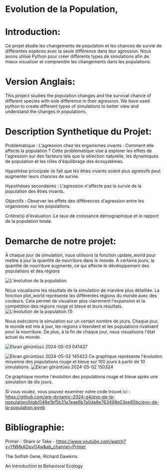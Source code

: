 # Evolution de la Population,
# Introduction:
Ce projet étudie les changements de population et les chances de survie de différentes espèces avec la seule différence dans leur agression. 
Nous avons utilisé Python pour créer différents types de simulations afin de mieux visualiser et comprendre les changements dans les populations.
# Version Anglais:
This project studies the population changes and the survival chance of different species with sole difference in their agression.
We have used python to create different types of simulations to better view and understand the changes in populations.


# Description Synthetique du Projet:

Problématique : L'agression chez les organismes vivants : Comment elle affecte la population ? Cette
problématique vise à explorer les effets de l'agression sur des facteurs tels que la sélection naturelle, les
dynamiques de population et les rôles d'équilibrage des écosystèmes.

Hypothèse principale :le fait que les êtres vivants soient plus agressifs peut augmenter leurs chances
de survie.

Hypothèses secondaires : L'agression n'affecte pas la survie de la population des êtres vivants.

Objectifs : Observer les effets des différences d'agression entre les organismes sur les populations.

Critère(s) d'évaluation :Le taux de croissance démographique et le rapport de la population totale.

# Demarche de notre projet:

À chaque jour de simulation, nous utilisons la fonction update_world pour mettre à jour la quantité de nourriture dans le monde. À certains jours, la quantité de nourriture augmente, ce qui affecte le développement des populations et des régions

![L'évolution de la population](https://github.com/are-dynamic-2024-g4/evo-de-la-population/assets/70648832/a9a41ee2-5493-4817-8708-cddb8bf22aee)

Nous visualisons les résultats de la simulation de manière plus détaillée. La fonction plot_world représente les différentes régions du monde avec des couleurs. Cela permet de visualiser plus clairement l'expansion et la compétition des régions rouge et bleue et leurs résultats.
![L'évolution de la population (1)](https://github.com/are-dynamic-2024-g4/evo-de-la-population/assets/70648832/948e52d8-eb62-4794-a8be-3328fd15a5ba)

Nous exécutons la simulation sur un certain nombre de jours. Chaque jour, le monde est mis à jour, les régions s'étendent et les populations rivalisent pour la nourriture. De plus, à la fin de chaque jour, nous visualisons l'état actuel du monde.

![Ekran görüntüsü 2024-05-03 041437](https://github.com/are-dynamic-2024-g4/evo-de-la-population/assets/70648832/144fe276-01d8-433f-8319-bd3aa7134e59)

![Ekran görüntüsü 2024-05-02 145422](https://github.com/are-dynamic-2024-g4/evo-de-la-population/assets/70648832/ff02e19d-b89a-4104-8d57-5ffbdbadbbe0)
Ce graphique représente l'évolution moyenne des populations rouge et bleue sur 100 jours à partir de 10 simulations.
![Ekran görüntüsü 2024-05-02 150324](https://github.com/are-dynamic-2024-g4/evo-de-la-population/assets/70648832/4406898f-742b-4bbc-8523-108c5213197d)

Ce graphique montre l'évolution des populations rouge et bleue après une simulation de dix jours.

Si vous voulez, vous pouvez examiner notre code trouvé ici : https://github.com/are-dynamic-2024-g4/evo-de-la-population/blob/048e1bf5b31a7eae6b7a0da6e763498e03ee80bc/evo-de-la-population.ipynb
# Bibliographie:
Primer - Share or Take - https://www.youtube.com/watch?v=YNMkADpvO4w&ab_channel=Primer

The Selfish Gene, Richard Dawkins

An Introduction to Behavioral Ecology
